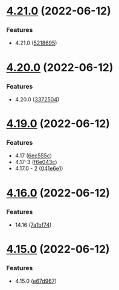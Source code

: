 # [4.21.0](https://github.com/Hussein-Attie/APT3/compare/v4.20.0...v4.21.0) (2022-06-12)


### Features

* 4.21.0 ([5218695](https://github.com/Hussein-Attie/APT3/commit/521869511d15178801c205e6fb5a726cefb42d85))



# [4.20.0](https://github.com/Hussein-Attie/APT3/compare/v4.19.0...v4.20.0) (2022-06-12)


### Features

* 4.20.0 ([3372504](https://github.com/Hussein-Attie/APT3/commit/33725048fb9399f85effab0ae0d6515c130c01a5))



# [4.19.0](https://github.com/Hussein-Attie/APT3/compare/v4.16.0...v4.19.0) (2022-06-12)


### Features

* 4.17 ([6ec555c](https://github.com/Hussein-Attie/APT3/commit/6ec555c5a2a54b86127ea89f536cdcb9989a3290))
* 4.17-3 ([f6e043c](https://github.com/Hussein-Attie/APT3/commit/f6e043c06694b34b949c7c63b7105f63be17bc97))
* 4.17.0 - 2 ([041e6e1](https://github.com/Hussein-Attie/APT3/commit/041e6e142104791d29fc6124511c5477fcc92ad2))



# [4.16.0](https://github.com/Hussein-Attie/APT3/compare/v4.15.0...v4.16.0) (2022-06-12)


### Features

* 14.16 ([7a1bf74](https://github.com/Hussein-Attie/APT3/commit/7a1bf7498a3415bc0ecfb07bc159bdfb81d22d70))



# [4.15.0](https://github.com/Hussein-Attie/APT3/compare/v4.14.0...v4.15.0) (2022-06-12)


### Features

* 4.15.0 ([e67d967](https://github.com/Hussein-Attie/APT3/commit/e67d967a664a0979704b472aa67cad056aa0fbfc))



